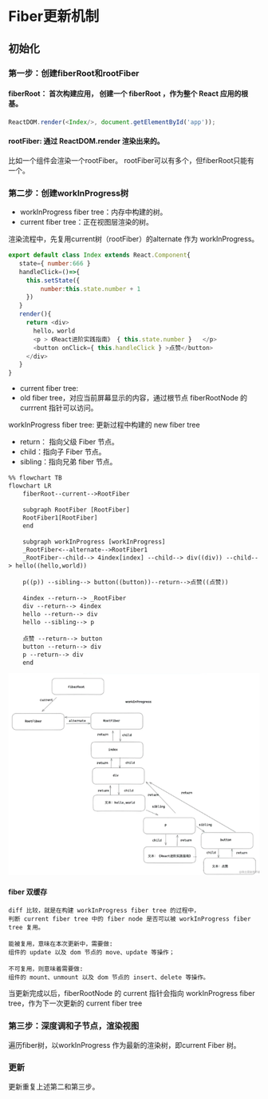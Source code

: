 # Fiber更新机制
## 初始化

### 第一步：创建fiberRoot和rootFiber

#### fiberRoot： 首次构建应用， 创建一个 fiberRoot ，作为整个 React 应用的根基。
```javaScript
ReactDOM.render(<Index/>, document.getElementById('app'));
```

#### rootFiber: 通过 ReactDOM.render 渲染出来的。
比如一个组件会渲染一个rootFiber。 rootFiber可以有多个，但fiberRoot只能有一个。

### 第二步：创建workInProgress树
- workInProgress fiber tree：内存中构建的树。
- current fiber tree：正在视图层渲染的树。

渲染流程中，先复用current树（rootFiber）的alternate 作为 workInProgress。

```javaScript
export default class Index extends React.Component{
   state={ number:666 } 
   handleClick=()=>{
     this.setState({
         number:this.state.number + 1
     })
   }
   render(){
     return <div>
       hello，world
       <p > 《React进阶实践指南》 { this.state.number }   </p>
       <button onClick={ this.handleClick } >点赞</button>
     </div>
   }
}
```

- current fiber tree:
- old fiber tree，对应当前屏幕显示的内容，通过根节点 fiberRootNode 的 currrent 指针可以访问。

workInProgress fiber tree:
更新过程中构建的 new fiber tree

- return： 指向父级 Fiber 节点。
- child：指向子 Fiber 节点。
- sibling：指向兄弟 fiber 节点。

```mermaid
%% flowchart TB
flowchart LR
    fiberRoot--current-->RootFiber

    subgraph RootFiber [RootFiber]
    RootFiber1[RootFiber]
    end

    subgraph workInProgress [workInProgress]
    _RootFiber<--alternate-->RootFiber1
    _RootFiber--child--> 4index[index] --child--> div((div)) --child--> hello((hello,world))

    p((p)) --sibling--> button((button))--return-->点赞((点赞))

    4index --return--> _RootFiber
    div --return--> 4index
    hello --return--> div
    hello --sibling--> p

    点赞 --return--> button
    button --return--> div
    p --return--> div
    end
```
![](./图3_例子渲染流程-workInProgress树.png)


#### fiber 双缓存
```
diff 比较，就是在构建 workInProgress fiber tree 的过程中，
判断 current fiber tree 中的 fiber node 是否可以被 workInProgress fiber tree 复用。

能被复用，意味在本次更新中，需要做:
组件的 update 以及 dom 节点的 move、update 等操作；

不可复用，则意味着需要做:
组件的 mount、unmount 以及 dom 节点的 insert、delete 等操作。
```

当更新完成以后，fiberRootNode 的 current 指针会指向 workInProgress fiber tree，作为下一次更新的 current fiber tree

### 第三步：深度调和子节点，渲染视图
遍历fiber树，以workInProgress 作为最新的渲染树，即current Fiber 树。

### 更新
更新重复上述第二和第三步。